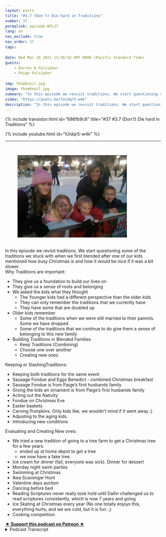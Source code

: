 ```yaml
---
layout: posts
title: "#3.7 (Don't) Die hard in Traditions"
number: 37
permalink: episode-WTL37
lang: en
nav_exclude: true
nav_order: 37
tags:

date: Wed Mar 10 2021 15:56:52 GMT-0800 (Pacific Standard Time)
guests:
    - Darren W Pulsipher
    - Paige Pulsipher

img: thumbnail.jpg
image: thumbnail.jpg
summary: "In this episode we revisit traditions. We start questioning some of the traditions we stuck with when we first blended after one of our kids mentioned how busy Christmas is and how it would be nice if it was a bit slower. "
video: "https://youtu.be/lUidqr5-w4k"
description: "In this episode we revisit traditions. We start questioning some of the traditions we stuck with when we first blended after one of our kids mentioned how busy Christmas is and how it would be nice if it was a bit slower. "
---
```


<div>
{% include transistor.html id="686fb9c6" title="#37 #3.7 (Don't) Die hard in Traditions" %}

{% include youtube.html id="lUidqr5-w4k" %}
</div>

---

<html><head></head><body><div>&nbsp;</div><div><figure data-trix-attachment="{&quot;contentType&quot;:&quot;image&quot;,&quot;height&quot;:266,&quot;url&quot;:&quot;https://lh3.googleusercontent.com/-itp6BQErieU/YElbv2isUfI/AAAAAAAFaXM/tKtWzF6j7Is7ehsdtwbAGk--e3PnZlSjwCNcBGAsYHQ/w354-h266/2011-12-17%25252017.09.31.jpg&quot;,&quot;width&quot;:354}" data-trix-content-type="image" class="attachment attachment--preview"><img src="./image0.jpg" width="354" height="266"><figcaption class="attachment__caption"></figcaption></figure></div><div><br></div><div>In this episode we revisit traditions. We start questioning some of the traditions we stuck with when we first blended after one of our kids mentioned how busy Christmas is and how it would be nice if it was a bit slower.&nbsp;</div><div>Why Traditions are important:</div><ul><li>They give us a foundation to build our lives on</li><li>They give us a sense of roots and belonging</li><li>We asked the kids what they thought<ul><li>The Younger kids had a different perspective than the older kids&nbsp;</li><li>They can only remember the traditions that we currently have</li><li>They have some that are doubled up</li></ul></li><li>Older kids remember<ul><li>Some of the traditions when we were still married to their parents. Some we have dropped</li><li>Some of the traditions that we continue to do give them a sense of belonging to this new family</li></ul></li><li>Building Traditions in Blended Families<ul><li>Keep Traditions (Combining)</li><li>Choose one over another</li><li>Creating new ones</li></ul></li></ul><div>Keeping or SlashingTraditions:</div><ul><li>Keeping both traditions for the same event</li><li>Sausage Fondue and Eggs Benedict - combined Christmas breakfast</li><li>Sausage Fondue is from Paige’s first husbands family</li><li>Giving the kids an ornament is from Paige’s first husbands family</li><li>Acting out the Nativity</li><li>Fondue on Christmas Eve</li><li>Easter baskets&nbsp;</li><li>Carving Pumpkins. Only kids like, we wouldn't mind if it went away ;)</li><li>Adjusting to the aging kids.</li><li>Introducing new conditions</li></ul><div>Evaluating and Creating New ones:</div><ul><li>We tried a new tradition of going to a tree farm to get a Christmas tree for a few years.<ul><li>ended up at home depot to get a tree</li><li>we now have a fake tree.</li></ul></li><li>Ice cream for dinner (fail, everyone was sick). Dinner for dessert</li><li>Monday night swim parties</li><li>Swimming at Christmas</li><li>Ikea Scavenger Hunt</li><li>Valentine days auction</li><li>Dancing before bed</li><li>Reading Scriptures never really took hold until Dallin challenged us to read scriptures consistently, which is now 7 years and going</li><li>Ice Skating at Christmas every year (No one totally enjoys this, everything hurts, and we are cold, but it is fun. ;)</li><li>Cooking competition</li></ul>
<strong>
  <a href="https://www.patreon.com/wheresthelemonade" target="_donate" rel="payment" title="★ Support this podcast on Patreon ★">★ Support this podcast on Patreon ★</a>
</strong></body></html>

<details>
<summary> Podcast Transcript </summary>

<p></p>

</details>
